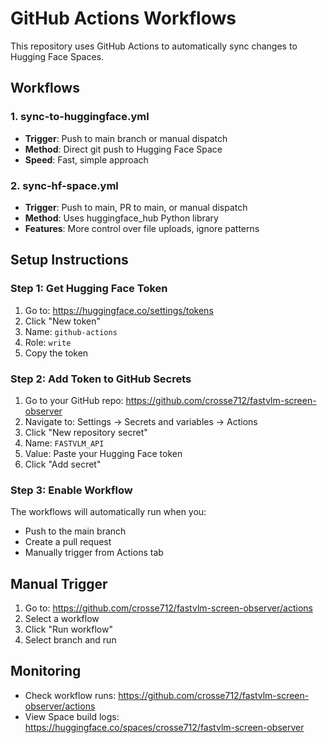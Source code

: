 # GitHub Actions Workflows

This repository uses GitHub Actions to automatically sync changes to Hugging Face Spaces.

## Workflows

### 1. sync-to-huggingface.yml
- **Trigger**: Push to main branch or manual dispatch
- **Method**: Direct git push to Hugging Face Space
- **Speed**: Fast, simple approach

### 2. sync-hf-space.yml
- **Trigger**: Push to main, PR to main, or manual dispatch
- **Method**: Uses huggingface_hub Python library
- **Features**: More control over file uploads, ignore patterns

## Setup Instructions

### Step 1: Get Hugging Face Token
1. Go to: https://huggingface.co/settings/tokens
2. Click "New token"
3. Name: `github-actions`
4. Role: `write`
5. Copy the token

### Step 2: Add Token to GitHub Secrets
1. Go to your GitHub repo: https://github.com/crosse712/fastvlm-screen-observer
2. Navigate to: Settings → Secrets and variables → Actions
3. Click "New repository secret"
4. Name: `FASTVLM_API`
5. Value: Paste your Hugging Face token
6. Click "Add secret"

### Step 3: Enable Workflow
The workflows will automatically run when you:
- Push to the main branch
- Create a pull request
- Manually trigger from Actions tab

## Manual Trigger
1. Go to: https://github.com/crosse712/fastvlm-screen-observer/actions
2. Select a workflow
3. Click "Run workflow"
4. Select branch and run

## Monitoring
- Check workflow runs: https://github.com/crosse712/fastvlm-screen-observer/actions
- View Space build logs: https://huggingface.co/spaces/crosse712/fastvlm-screen-observer